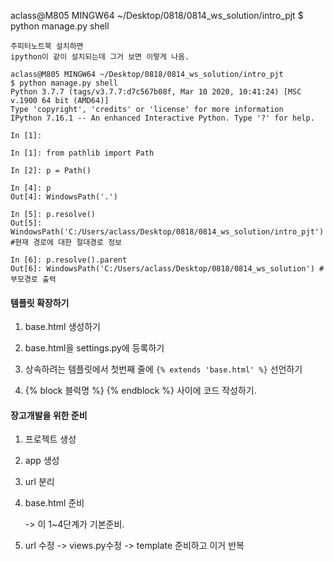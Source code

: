 aclass@M805 MINGW64 ~/Desktop/0818/0814_ws_solution/intro_pjt
$ python manage.py shell





```
주피터노트북 설치하면 
ipython이 같이 설치되는데 그거 보면 이렇게 나옴.
```

```
aclass@M805 MINGW64 ~/Desktop/0818/0814_ws_solution/intro_pjt
$ python manage.py shell
Python 3.7.7 (tags/v3.7.7:d7c567b08f, Mar 10 2020, 10:41:24) [MSC v.1900 64 bit (AMD64)]
Type 'copyright', 'credits' or 'license' for more information
IPython 7.16.1 -- An enhanced Interactive Python. Type '?' for help.

In [1]: 

```



```
In [1]: from pathlib import Path

In [2]: p = Path()

In [4]: p
Out[4]: WindowsPath('.')

In [5]: p.resolve()
Out[5]: WindowsPath('C:/Users/aclass/Desktop/0818/0814_ws_solution/intro_pjt') #현재 경로에 대한 절대경로 정보

In [6]: p.resolve().parent
Out[6]: WindowsPath('C:/Users/aclass/Desktop/0818/0814_ws_solution') #부모경로 출력
```



#### 템플릿 확장하기

1. base.html 생성하기

2. base.html을 settings.py에 등록하기

3. 상속하려는 템플릿에서 첫번째 줄에 `{% extends 'base.html' %}` 선언하기

4. {% block 블럭명 %} {% endblock %} 사이에 코드 작성하기.



#### 장고개발을 위한 준비

1. 프로젝트 생성

2. app 생성

3. url 분리

4. base.html 준비

   -> 이 1~4단계가 기본준비.

5. url 수정 -> views.py수정 -> template 준비하고 이거 반복